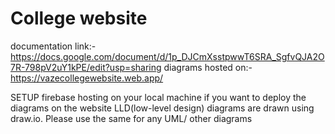 # College website
documentation link:- https://docs.google.com/document/d/1p_DJCmXsstpwwT6SRA_SgfvQJA2O7R-798pV2uY1kPE/edit?usp=sharing
diagrams hosted on:- https://vazecollegewebsite.web.app/ 

SETUP firebase hosting on your local machine if you want to deploy the diagrams on the website
LLD(low-level design) diagrams are drawn using draw.io. Please use the same for any UML/ other diagrams
